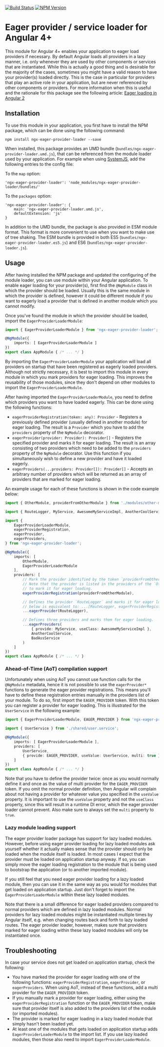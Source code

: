 [![Build Status](https://api.travis-ci.org/dscheerens/ngx-eager-provider-loader.svg?branch=master)](https://travis-ci.org/dscheerens/ngx-eager-provider-loader) [![NPM Version](https://img.shields.io/npm/v/ngx-eager-provider-loader.svg)](https://www.npmjs.com/package/ngx-eager-provider-loader)

# Eager provider / service loader for Angular 4+

This module for Angular 4+ enables your application to eager load providers if necessary.
By default Angular loads all providers in a lazy manner, i.e. only whenever they are used by other components or
services that are instantiated.
While this is actually a good thing and is desirable for the majority of the cases, sometimes you might have a valid
reason to have your provider(s) loaded directly.
This is the case in particular for providers that play an active role in your application, but are never referenced by
other components or providers.
For more information when this is useful and the rationale for this package see the following article: [Eager loading in Angular 2](https://github.com/dscheerens/ngx-eager-provider-loader/blob/master/eager-loading-in-angular-2.md)

## Installation

To use this module in your application, you first have to install the NPM package, which can be done using the following
command:

```
npm install ngx-eager-provider-loader --save
```

When installed, this package provides an UMD bundle (`bundles/ngx-eager-provider-loader.umd.js`), that can be
referenced from the module loader used by your application.
For example when using [SystemJS](https://github.com/systemjs/systemjs/), add the following entries to the config file:

To the `map` option:
```
'ngx-eager-provider-loader': 'node_modules/ngx-eager-provider-loader/bundles/'
```

To the `packages` option:
```
'ngx-eager-provider-loader': {
    main: 'ngx-eager-provider-loader.umd.js',
    defaultExtension: 'js'
}
```

In addition to the UMD bundle, the package is also provided in ESM module format.
This format is more convenient to use when you want to make use of tree shaking.
The ESM bundle is provided in both ES5 (`bundles/ngx-eager-provider-loader.es5.js`) and ES6
(`bundles/ngx-eager-provider-loader.js`).

## Usage

After having installed the NPM package and updated the configuring of the module loader, you can use module within your
Angular application.
To enable eager loading for your provider(s), first find the `@NgModule` class in which the provider should be loaded.
Usually this is the same module in which the provider is defined, however it could be different module if you want to
eagerly load a provider that is defined in another module which you cannot modify.

Once you've found the module in which the provider should be loaded, import the `EagerProviderLoaderModule`:

```TypeScript
import { EagerProviderLoaderModule } from 'ngx-eager-provider-loader';

@NgModule({
    imports: [ EagerProviderLoaderModule ]
})
export class AppModule { /* ... */ }
```

By importing the `EagerProviderLoaderModule` your application will load all providers on startup that have been
registered as eagerly loaded providers.
Although not strictly necessary, it is best to import this module in every module in which you mark providers for eager
loading.
This improves the reusability of those modules, since they don't depend on other modules to import the
`EagerProviderLoaderModule`.

After having imported the `EagerProviderLoaderModule`, you need to define which providers you want to have loaded
eagerly.
This can be done using the following functions:

* `eagerProviderRegistration(token: any): Provider` - Registers a previously defined provider (usually defined in
another module) for eager loading.
The result is a `Provider` which you have to add the `providers` property of the `NgModule` decorator.
* `eagerProvider(provider: Provider): Provider[]` - Registers the specified provider and marks it for eager loading. The
result is an array consisting of two providers which need to be added to the `providers` property of the `NgModule`
decorator. Use this function if you simultaneously wish to define a new provider and have it loaded eagerly.
* `eagerProviders(...providers: Provider[]): Provider[]` - Accepts an arbitrary number of providers which will be
returned as an array of providers that are marked for eager loading.

An example usage for each of these functions is shown in the code example below:

```TypeScript
import { OtherModule, providerFromOtherModule } from './modules/other-module/index';

import { RouteLogger, MyService, AwesomeMyServiceImpl, AnotherCoolService, BadAssService } from './index';

import {
    EagerProviderLoaderModule,
    eagerProviderRegistration,
    eagerProvider,
    eagerProviders,
} from 'ngx-eager-provider-loader';

@NgModule({
    imports: [
        OtherModule,
        EagerProviderLoaderModule
    ],
    providers: [
        // Mark the provider identified by the token `providerFromOtherModule` for eager loading.
        // Note that the provider is listed in the providers of the `OtherModule`, so we only have
        // to mark it for eager loading.
        eagerProviderRegistration(providerFromOtherModule),

        // Defines the provider `RouteLogger` and marks it for eager loading. Note that the expression
        // below is equivalent to: ...[RouteLogger, eagerProviderRegistration(RouteLogger)]
        ...eagerProvider(RouteLogger),

        // Defines three providers and marks them for eager loading.
        ...eagerProviders(
            { provide: MyService, useClass: AwesomeMyServiceImpl },
            AnotherCoolService,
            BadAssService
        )
    ]
})
export class AppModule { /* ... */ }
```

### Ahead-of-Time (AoT) compilation support


Unfortunately when using AoT you cannot use function calls for the `@NgModule` metadata, hence it is not possible to use
the `eagerProvider*` functions to generate the eager provider registrations.
This means you'll have to define these registration entries manually in the providers list of your module.
To do so, first import the `EAGER_PROVIDER` token.
With this token you can register a provider for eager loading.
This is illustrated for the `UserService` in the following example:

```TypeScript
import { EagerProviderLoaderModule, EAGER_PROVIDER } from 'ngx-eager-provider-loader';

import { UserService } from './shared/user.service';

@NgModule({
	imports: [ EagerProviderLoaderModule ],
	providers: [
		UserService,
		{ provide: EAGER_PROVIDER, useValue: UserService, multi: true }
	]
})
export class AppModule { /* ... */ }
```

Note that you have to define the provider twice: once as you would normally define it and once as the value of multi
provider for the `EAGER_PROVIDER` token.
If you omit the normal provider definition, then Angular will complain about not having a provider for whatever value
you specified in the `useValue` property.
It is important to use the `useValue` property and not the `useClass` property, since this will result in a runtime DI
error, which the eager provider loader cannot prevent.
Also make sure to always set the `multi` property to `true`.

### Lazy module loading support

The eager provider loader package has support for lazy loaded modules.
However, before using eager provider loading for lazy loaded modules ask yourself whether it actually makes sense that
the provider should only be loaded when the module itself is loaded.
In most cases I expect that the provider must be loaded on application startup anyway.
If so, you can simply move the eager loading registration to the module that is being used to bootstrap the application
(or to another imported module).

If you still feel that you need eager provider loading for a lazy loaded module, then you can use it in the same way as
you would for modules that get loaded on application startup.
Just don't forget to import the `EagerProviderLoaderModule` within these lazy loaded modules.

Note that there is a small difference for eager loaded providers compared to normal providers which are defined in lazy
loaded modules.
Normal providers for lazy loaded modules might be instantiated multiple times by Angular itself, e.g. when changing
routes back and forth to lazy loaded routes.
The eager provider loader, however, makes sure that providers marked for eager loading within these lazy loaded modules
will only be instantiated once.

## Troubleshooting

In case your service does not get loaded on application startup, check the following:

* You have marked the provider for eager loading with one of the following functions: `eagerProviderRegistration`,
`eagerProvider`, or `eagerProviders`.
When using AoT, instead of these functions, add a multi provider for the `EAGER_PROVIDER` token.
* If you manually mark a provider for eager loading, either using the `eagerProviderRegistration` function or the
`EAGER_PROVIDER` token, make sure that provider itself is also added to the providers list of the module (or imported
modules).
* The provider is marked for eager loading in a lazy loaded module that simply hasn't been loaded yet.
* At least one of the modules that gets loaded on application startup adds `EagerProviderLoaderModule` to the import
list.
If you use lazy loaded modules, then those also need to import `EagerProviderLoaderModule`.
